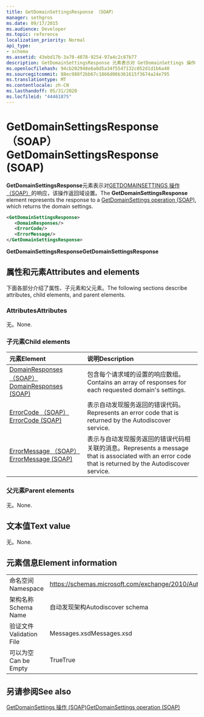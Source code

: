 ```yaml
---
title: GetDomainSettingsResponse （SOAP）
manager: sethgros
ms.date: 09/17/2015
ms.audience: Developer
ms.topic: reference
localization_priority: Normal
api_type:
- schema
ms.assetid: 43ebd17b-3a70-4878-9254-97a4c2c87b77
description: GetDomainSettingsResponse 元素表示对 GetDomainSettings 操作（SOAP）的响应，该操作返回域设置。
ms.openlocfilehash: 94cb202948e6a0d5a34f5547132c052d1d1b6a40
ms.sourcegitcommit: 88ec988f2bb67c1866d06b361615f3674a24e795
ms.translationtype: MT
ms.contentlocale: zh-CN
ms.lasthandoff: 05/31/2020
ms.locfileid: "44461875"
---
```

# <a name="getdomainsettingsresponse-soap"></a><span data-ttu-id="f11db-103">GetDomainSettingsResponse （SOAP）</span><span class="sxs-lookup"><span data-stu-id="f11db-103">GetDomainSettingsResponse (SOAP)</span></span>

<span data-ttu-id="f11db-104">**GetDomainSettingsResponse**元素表示对[GETDOMAINSETTINGS 操作（SOAP）](getdomainsettings-operation-soap.md)的响应，该操作返回域设置。</span><span class="sxs-lookup"><span data-stu-id="f11db-104">The **GetDomainSettingsResponse** element represents the response to a [GetDomainSettings operation (SOAP)](getdomainsettings-operation-soap.md), which returns the domain settings.</span></span>
  
```XML
<GetDomainSettingsResponse>
   <DomainResponses/>
   <ErrorCode/>
   <ErrorMessage/>
</GetDomainSettingsResponse>
```

 <span data-ttu-id="f11db-105">**GetDomainSettingsResponse**</span><span class="sxs-lookup"><span data-stu-id="f11db-105">**GetDomainSettingsResponse**</span></span>
## <a name="attributes-and-elements"></a><span data-ttu-id="f11db-106">属性和元素</span><span class="sxs-lookup"><span data-stu-id="f11db-106">Attributes and elements</span></span>

<span data-ttu-id="f11db-107">下面各部分介绍了属性、子元素和父元素。</span><span class="sxs-lookup"><span data-stu-id="f11db-107">The following sections describe attributes, child elements, and parent elements.</span></span>
  
### <a name="attributes"></a><span data-ttu-id="f11db-108">Attributes</span><span class="sxs-lookup"><span data-stu-id="f11db-108">Attributes</span></span>

<span data-ttu-id="f11db-109">无。</span><span class="sxs-lookup"><span data-stu-id="f11db-109">None.</span></span>
  
### <a name="child-elements"></a><span data-ttu-id="f11db-110">子元素</span><span class="sxs-lookup"><span data-stu-id="f11db-110">Child elements</span></span>

|<span data-ttu-id="f11db-111">**元素**</span><span class="sxs-lookup"><span data-stu-id="f11db-111">**Element**</span></span>|<span data-ttu-id="f11db-112">**说明**</span><span class="sxs-lookup"><span data-stu-id="f11db-112">**Description**</span></span>|
|:-----|:-----|
|[<span data-ttu-id="f11db-113">DomainResponses （SOAP）</span><span class="sxs-lookup"><span data-stu-id="f11db-113">DomainResponses (SOAP)</span></span>](domainresponses-soap.md) <br/> |<span data-ttu-id="f11db-114">包含每个请求域的设置的响应数组。</span><span class="sxs-lookup"><span data-stu-id="f11db-114">Contains an array of responses for each requested domain's settings.</span></span>  <br/> |
|[<span data-ttu-id="f11db-115">ErrorCode （SOAP）</span><span class="sxs-lookup"><span data-stu-id="f11db-115">ErrorCode (SOAP)</span></span>](errorcode-soap.md) <br/> |<span data-ttu-id="f11db-116">表示自动发现服务返回的错误代码。</span><span class="sxs-lookup"><span data-stu-id="f11db-116">Represents an error code that is returned by the Autodiscover service.</span></span>  <br/> |
|[<span data-ttu-id="f11db-117">ErrorMessage （SOAP）</span><span class="sxs-lookup"><span data-stu-id="f11db-117">ErrorMessage (SOAP)</span></span>](errormessage-soap.md) <br/> |<span data-ttu-id="f11db-118">表示与自动发现服务返回的错误代码相关联的消息。</span><span class="sxs-lookup"><span data-stu-id="f11db-118">Represents a message that is associated with an error code that is returned by the Autodiscover service.</span></span>  <br/> |
   
### <a name="parent-elements"></a><span data-ttu-id="f11db-119">父元素</span><span class="sxs-lookup"><span data-stu-id="f11db-119">Parent elements</span></span>

<span data-ttu-id="f11db-120">无。</span><span class="sxs-lookup"><span data-stu-id="f11db-120">None.</span></span>
  
## <a name="text-value"></a><span data-ttu-id="f11db-121">文本值</span><span class="sxs-lookup"><span data-stu-id="f11db-121">Text value</span></span>

<span data-ttu-id="f11db-122">无。</span><span class="sxs-lookup"><span data-stu-id="f11db-122">None.</span></span>
  
## <a name="element-information"></a><span data-ttu-id="f11db-123">元素信息</span><span class="sxs-lookup"><span data-stu-id="f11db-123">Element information</span></span>

|||
|:-----|:-----|
|<span data-ttu-id="f11db-124">命名空间</span><span class="sxs-lookup"><span data-stu-id="f11db-124">Namespace</span></span>  <br/> |https://schemas.microsoft.com/exchange/2010/Autodiscover  <br/> |
|<span data-ttu-id="f11db-125">架构名称</span><span class="sxs-lookup"><span data-stu-id="f11db-125">Schema Name</span></span>  <br/> |<span data-ttu-id="f11db-126">自动发现架构</span><span class="sxs-lookup"><span data-stu-id="f11db-126">Autodiscover schema</span></span>  <br/> |
|<span data-ttu-id="f11db-127">验证文件</span><span class="sxs-lookup"><span data-stu-id="f11db-127">Validation File</span></span>  <br/> |<span data-ttu-id="f11db-128">Messages.xsd</span><span class="sxs-lookup"><span data-stu-id="f11db-128">Messages.xsd</span></span>  <br/> |
|<span data-ttu-id="f11db-129">可以为空</span><span class="sxs-lookup"><span data-stu-id="f11db-129">Can be Empty</span></span>  <br/> |<span data-ttu-id="f11db-130">True</span><span class="sxs-lookup"><span data-stu-id="f11db-130">True</span></span>  <br/> |
   
## <a name="see-also"></a><span data-ttu-id="f11db-131">另请参阅</span><span class="sxs-lookup"><span data-stu-id="f11db-131">See also</span></span>



[<span data-ttu-id="f11db-132">GetDomainSettings 操作 (SOAP)</span><span class="sxs-lookup"><span data-stu-id="f11db-132">GetDomainSettings operation (SOAP)</span></span>](getdomainsettings-operation-soap.md)

